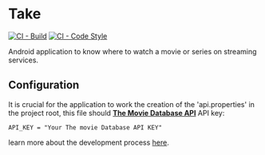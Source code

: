 # Take
[![CI - Build](https://github.com/leoallvez/take/actions/workflows/android.yml/badge.svg)](https://github.com/leoallvez/take/actions/workflows/android.yml)
[![CI - Code Style](https://github.com/leoallvez/take/actions/workflows/linter.yml/badge.svg)](https://github.com/leoallvez/take/actions/workflows/linter.yml)


Android application to know where to watch a movie or series on streaming services.

## Configuration
It is crucial for the application to work the creation of the 'api.properties' in the project root,
this file should [**The Movie Database API**](https://developers.themoviedb.org/3/getting-started/introduction) 
API key:

```
API_KEY = "Your The movie Database API KEY"
```

learn more about the development process [here](https://tree.taiga.io/project/leoallvez-take/timeline).

